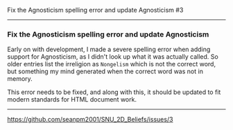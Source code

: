 Fix the Agnosticism spelling error and update Agnosticism #3 

***

### Fix the Agnosticism spelling error and update Agnosticism

Early on with development, I made a severe spelling error when adding support for Agnosticism, as I didn't look up what it was actually called. So older entries list the irreligion as `Nongelism` which is not the correct word, but something my mind generated when the correct word was not in memory.

This error needs to be fixed, and along with this, it should be updated to fit modern standards for HTML document work.

***

https://github.com/seanpm2001/SNU_2D_Beliefs/issues/3

